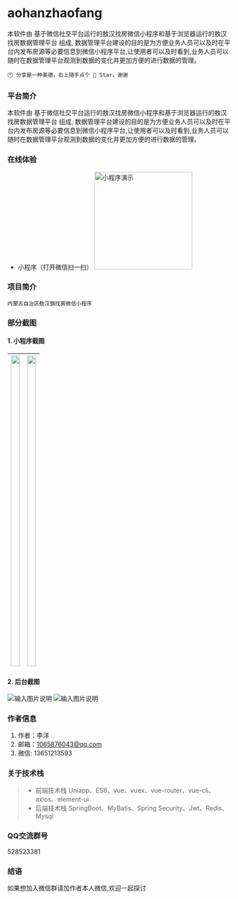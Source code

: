 # aohanzhaofang
本软件由 基于微信社交平台运行的敖汉找房微信小程序和基于浏览器运行的敖汉找房数据管理平台 组成, 数据管理平台建设的目的是为方便业务人员可以及时在平台内发布房源等必要信息到微信小程序平台,让使用者可以及时看到,业务人员可以随时在数据管理平台观测到数据的变化并更加方便的进行数据的管理。
```
🕙 分享是一种美德，右上随手点个 🌟 Star，谢谢
```
### 平台简介

   本软件由 基于微信社交平台运行的敖汉找房微信小程序和基于浏览器运行的敖汉找房数据管理平台 组成, 数据管理平台建设的目的是为方便业务人员可以及时在平台内发布房源等必要信息到微信小程序平台,让使用者可以及时看到,业务人员可以随时在数据管理平台观测到数据的变化并更加方便的进行数据的管理。

### 在线体验

- 小程序（打开微信扫一扫）
  <img src="https://gitee.com/feiLg/source-vue/raw/master/upload/minPro.png"  width="220px" alt="小程序演示"/>

### 项目简介

    内蒙古自治区敖汉旗找房微信小程序

### 部分截图

#### 1. 小程序截图

| <img src="https://gitee.com/feiLg/source-vue/raw/master/upload/20231105153425.png" width="100%" height="700px" /> | <img src="https://gitee.com/feiLg/source-vue/raw/master/upload/20231105153502.png" width="100%" height="700px"  /> |
| ------------------------------------------------------------ | ------------------------------------------------------------ |



#### 2. 后台截图

![输入图片说明](https://gitee.com/feiLg/source-vue/raw/master/upload/202311052.png)
![输入图片说明](https://gitee.com/feiLg/source-vue/raw/master/upload/202311053.png)

### 作者信息

1.  作者：李洋
2.  邮箱：1065876043@qq.com
3.  微信: 13651213593

### 关于技术栈

> * 前端技术栈 Uniapp、ES6、vue、vuex、vue-router、vue-cli、axios、element-ui
> * 后端技术栈 SpringBoot、MyBatis、Spring Security、Jwt、Redis、Mysql

### QQ交流群号

   528523381
    
### 结语
如果想加入微信群请加作者本人微信,欢迎一起探讨
